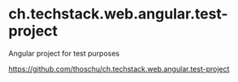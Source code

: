 # ch.techstack.web.angular.test-project
Angular project for test purposes

https://github.com/thoschu/ch.techstack.web.angular.test-project
